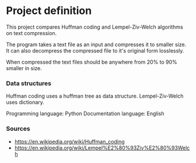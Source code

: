 # Project definition

This project compares Huffman coding and Lempel-Ziv-Welch algorithms on text compression.

The program takes a text file as an input and compresses it to smaller size.
It can also decompress the compressed file to it's original form losslessly.

When compressed the text files should be anywhere from 20% to 90% smaller in size. 

### Data structures
Huffman coding uses a huffman tree as data structure.
Lempel-Ziv-Welch uses dictionary.

Programming language: Python
Documentation language: English

### Sources
- <https://en.wikipedia.org/wiki/Huffman_coding> 
- <https://en.wikipedia.org/wiki/Lempel%E2%80%93Ziv%E2%80%93Welch>


